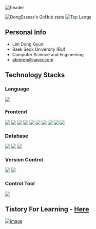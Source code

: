 ![header](https://capsule-render.vercel.app/api?type=venom&height=150&text=Welcome%20to-nl-DongEsssss%20Github&fontSize=55&color=0:1555fc,400:1a1e1f&stroke=ffffff&animation=fadeIn)

![DongEsssss's GitHub stats](https://github-readme-stats.vercel.app/api?username=DongEsssss&show_icons=true&theme=radical)
![Top Langs](https://github-readme-stats-sand-six-91.vercel.app/api/top-langs/?username=DongEsssss&layout=compact&theme=dracula)

## Personal Info
- Lim Dong Gyun
- Baek Seok University (BU)
- Computer Science and Engineering
- abrerop@naver.com

## Technology Stacks
### Language
<img src="https://img.shields.io/badge/Python-3776AB?style=flat-square&logo=Python&logoColor=white"/>

### Frontend
<span><img src="https://img.shields.io/badge/HTML5-E34F26?style=flat-square&logo=html5&logoColor=white"/></span>
<span><img src="https://img.shields.io/badge/CSS3-1572B6?style=flat-square&logo=css3&logoColor=white"/></span>
<span><img src="https://img.shields.io/badge/Tailwind CSS-06B6D4?style=flat&logo=tailwind-css&logoColor=white"/></span>
<span><img src="https://img.shields.io/badge/Sass-cc6699?style=flat&logo=sass&logoColor=white"/></span>
<span><img src="https://img.shields.io/badge/Storybook-FF4785?style=flat-square&logo=Storybook&logoColor=white"/>
<span><img src="https://img.shields.io/badge/styled components-DB7093?style=flat-square&logo=styled-components&logoColor=white"/>
<span><img src="https://img.shields.io/badge/JavaScript-F7DF1E?style=flat-square&logo=javascript&logoColor=black"/></span>
<span><img src="https://img.shields.io/badge/React-61dafb?style=flat&logo=react&logoColor=white"/></span>
<span><img src="https://img.shields.io/badge/TypeScript-3178C6?style=flat&logo=typescript&logoColor=white"/></span>
<span><img src="https://img.shields.io/badge/React Hook Form-EC5990?style=flat&logo=react-hook-form&logoColor=white"/></span>

### Database
<span><img src="https://img.shields.io/badge/MySQL-4479A1?style=flat-square&logo=MySQL&logoColor=white"/></span>
<span><img src="https://img.shields.io/badge/JSON-000000?style=flat-square&logo=json&logoColor=white"/></span>
<span><img src="https://img.shields.io/badge/Postman-FF6C37?style=flat-square&logo=Postman&logoColor=white"/></span>


### Version Control
<span><img src="https://img.shields.io/badge/Git-F05032?style=flat-square&logo=git&logoColor=white"/></span>
<span><img src="https://img.shields.io/badge/GitHub-181717?style=flat-square&logo=GitHub&logoColor=white"/></span>

### Control Tool
<span><img src="https://img.shields.io/badge/Visual Studio Code-007ACC?style=flat-square&logo=Visual Studio Code&logoColor=white"/></span>

                      
## Tistory For Learning - <a href="https://developer-donge.tistory.com/">Here</a>
[![image](https://img1.daumcdn.net/thumb/R1280x0/?scode=mtistory2&fname=https%3A%2F%2Fblog.kakaocdn.net%2Fdn%2FbCOiMo%2FbtsIXHRISKz%2FIIMkAsxGkks8Yj0u9msEl1%2Fimg.png)](https://developer-donge.tistory.com)
